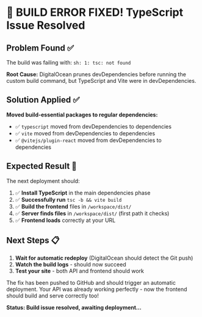 # 🎯 BUILD ERROR FIXED! TypeScript Issue Resolved

## Problem Found ✅
The build was failing with: `sh: 1: tsc: not found`

**Root Cause:** DigitalOcean prunes devDependencies before running the custom build command, but TypeScript and Vite were in devDependencies.

## Solution Applied ✅
**Moved build-essential packages to regular dependencies:**
- ✅ `typescript` moved from devDependencies to dependencies  
- ✅ `vite` moved from devDependencies to dependencies
- ✅ `@vitejs/plugin-react` moved from devDependencies to dependencies

## Expected Result 🚀
The next deployment should:
1. ✅ **Install TypeScript** in the main dependencies phase
2. ✅ **Successfully run** `tsc -b && vite build`
3. ✅ **Build the frontend** files in `/workspace/dist/`
4. ✅ **Server finds files** in `/workspace/dist/` (first path it checks)
5. ✅ **Frontend loads** correctly at your URL

## Next Steps 📋
1. **Wait for automatic redeploy** (DigitalOcean should detect the Git push)
2. **Watch the build logs** - should now succeed
3. **Test your site** - both API and frontend should work

The fix has been pushed to GitHub and should trigger an automatic deployment. Your API was already working perfectly - now the frontend should build and serve correctly too!

**Status: Build issue resolved, awaiting deployment...**
